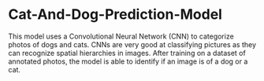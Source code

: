 # Cat-And-Dog-Prediction-Model
This model uses a Convolutional Neural Network (CNN) to categorize photos of dogs and cats. CNNs are very good at classifying pictures as they can recognize spatial hierarchies in images. After training on a dataset of annotated photos, the model is able to identify if an image is of a dog or a cat.
